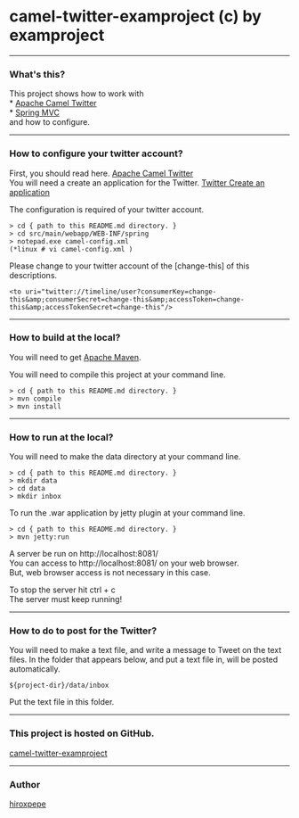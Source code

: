 # camel-twitter-examproject (c) by examproject

***
### What's this?
This project shows how to work with  
    * [Apache Camel Twitter](http://camel.apache.org/twitter.html)  
    * [Spring MVC](http://static.springsource.org/spring/docs/3.1.x/spring-framework-reference/html/mvc.html)  
and how to configure.

***
### How to configure your twitter account?
First, you should read here. [Apache Camel Twitter](http://camel.apache.org/twitter.html)  
You will need a create an application for the Twitter. [Twitter Create an application](https://dev.twitter.com/apps/new)  

The configuration is required of your twitter account.

    > cd { path to this README.md directory. }
    > cd src/main/webapp/WEB-INF/spring
    > notepad.exe camel-config.xml
    (*linux # vi camel-config.xml )
  
Please change to your twitter account of the [change-this] of this descriptions.

    <to uri="twitter://timeline/user?consumerKey=change-this&amp;consumerSecret=change-this&amp;accessToken=change-this&amp;accessTokenSecret=change-this"/>

***
### How to build at the local?

You will need to get [Apache Maven](http://maven.apache.org/).

You will need to compile this project at your command line.

    > cd { path to this README.md directory. }
    > mvn compile
    > mvn install

***
### How to run at the local?
You will need to make the data directory at your command line.

    > cd { path to this README.md directory. }
    > mkdir data
    > cd data
    > mkdir inbox

To run the .war application by jetty plugin at your command line.

    > cd { path to this README.md directory. }
    > mvn jetty:run

A server be run on http://localhost:8081/  
You can access to http://localhost:8081/ on your web browser.  
But, web browser access is not necessary in this case.

To stop the server hit ctrl + c  
The server must keep running!

***
### How to do to post for the Twitter?

You will need to make a text file, and write a message to Tweet on the text files. In the folder that appears below, and put a text file in, will be posted automatically.

    ${project-dir}/data/inbox

Put the text file in this folder.

***
### This project is hosted on GitHub.
[camel-twitter-examproject](https://github.com/hiroxpepe/camel-twitter-examproject)

***
### Author
[hiroxpepe](mailto:hiroxpepe@gmail.com)

